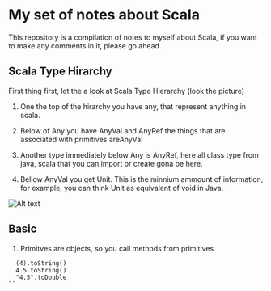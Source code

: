 # My set of notes about Scala

This repository is a compilation of notes to myself about Scala, if you want to make any comments  in it, please go ahead.



## Scala Type Hirarchy

First thing first, let the a look at Scala Type Hierarchy (look the picture)

1. One the top of the hirarchy you have any, that represent anything in scala.

2. Below of Any you have AnyVal and AnyRef the things that are associated with primitives areAnyVal

3. Another type immediately below Any is AnyRef, here all class type from java, scala that you can import or create gona be here.

4. Bellow AnyVal you get Unit. This is the minnium ammount of information, for example, you can think Unit as equivalent of void in Java.



![Alt text](scala_type_hirarchy.pmg)




## Basic

1. Primitves are objects, so you call methods from primitives
```
  (4).toString()
  4.5.toString()
  "4.5".toDouble
``  
  